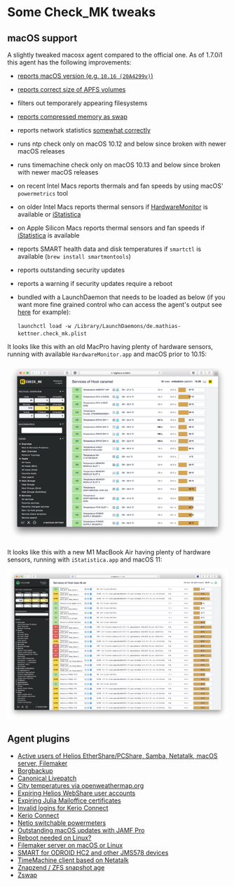 # Some Check_MK tweaks

## macOS support

A slightly tweaked macosx agent compared to the official one. As of 1.7.0i1 this agent has the following improvements:

  * [reports macOS version (e.g. `10.16 (20A4299v)`)](https://github.com/ThomasKaiser/Check_MK/commit/87e7aa5c79e80441f4d6243408f9442ceb20cf51)
  * [reports correct size of APFS volumes](https://github.com/ThomasKaiser/Check_MK/commit/bed6a9f7d2fe73501aa0e242405f4c1d49b5fc8a#commitcomment-40294001)
  * filters out temporarely appearing filesystems
  * [reports compressed memory as swap](https://github.com/ThomasKaiser/Check_MK/commit/82ab22fb926e7775b5abcd78bb1cbebdcf911e74#commitcomment-34391557)
  * reports network statistics [somewhat correctly](https://github.com/ThomasKaiser/Check_MK/commit/8b080c8bf01277a5710d2022982d1942d49779b8#comments)
  * runs ntp check only on macOS 10.12 and below since broken with newer macOS releases
  * runs timemachine check only on macOS 10.13 and below since broken with newer macOS releases
  * on recent Intel Macs reports thermals and fan speeds by using macOS' `powermetrics` tool
  * on older Intel Macs reports thermal sensors if [HardwareMonitor](https://www.bresink.com/osx/HardwareMonitor.html) is available or [iStatistica](https://www.imagetasks.com/istatistica/)
  * on Apple Silicon Macs reports thermal sensors and fan speeds if [iStatistica](https://www.imagetasks.com/istatistica/) is available
  * reports SMART health data and disk temperatures if `smartctl` is available (`brew install smartmontools`)
  * reports outstanding security updates
  * reports a warning if security updates require a reboot
  * bundled with a LaunchDaemon that needs to be loaded as below (if you want more fine grained control who can access the agent's output see [here](https://github.com/ThomasKaiser/Check_MK/issues/1) for example):

    `launchctl load -w /Library/LaunchDaemons/de.mathias-kettner.check_mk.plist`

It looks like this with an old MacPro having plenty of hardware sensors, running with available `HardwareMonitor.app` and macOS prior to 10.15:

![](screenshots/thermal-sensors-macpro.png)

It looks like this with a new M1 MacBook Air having plenty of hardware sensors, running with `iStatistica.app` and macOS 11:

![](screenshots/thermal-sensors-macbook-air-m1.png)

## Agent plugins

  * [Active users of Helios EtherShare/PCShare, Samba, Netatalk, macOS server, Filemaker](https://github.com/ThomasKaiser/Check_MK/blob/master/agents/plugins/logins)
  * [Borgbackup](https://github.com/ThomasKaiser/Check_MK/blob/master/mrpe/check-borgbackup.sh)
  * [Canonical Livepatch](https://github.com/ThomasKaiser/Check_MK/blob/master/mrpe/check-canonical-livepatch.sh)
  * [City temperatures via openweathermap.org](https://github.com/ThomasKaiser/Check_MK/blob/master/agents/plugins/city-temperatures)
  * [Expiring Helios WebShare user accounts](https://github.com/ThomasKaiser/Check_MK/blob/master/agents/plugins/webshareaccounts)
  * [Expiring Julia Mailoffice certificates](https://github.com/ThomasKaiser/Check_MK/blob/master/mrpe/check-julia-certificates.sh)
  * [Invalid logins for Kerio Connect](https://github.com/ThomasKaiser/Check_MK/blob/master/agents/plugins/monitor-invalid-kerio-logins.sh)
  * [Kerio Connect](https://github.com/ThomasKaiser/Check_MK/blob/master/agents/plugins/monitor-kerio)
  * [Netio switchable powermeters](https://github.com/ThomasKaiser/Check_MK/blob/master/agents/plugins/netio)
  * [Outstanding macOS updates with JAMF Pro](https://github.com/ThomasKaiser/Check_MK/blob/master/agents/plugins/monitor-jss-and-macos-updates)
  * [Reboot needed on Linux?](https://github.com/ThomasKaiser/Check_MK/blob/master/mrpe/check-for-reboot.sh)
  * [Filemaker server on macOS or Linux](https://github.com/ThomasKaiser/Check_MK/blob/master/mrpe/check-filemaker-server.sh)
  * [SMART for ODROID HC2 and other JMS578 devices](https://github.com/ThomasKaiser/Check_MK/blob/master/agents/plugins/smart-odroid-hc2)
  * [TimeMachine client based on Netatalk](https://github.com/ThomasKaiser/Check_MK/blob/master/agents/timemachine_agent.linux)
  * [Znapzend / ZFS snapshot age](https://github.com/ThomasKaiser/Check_MK/blob/master/mrpe/check-znapzend-age.sh)
  * [Zswap](https://raw.githubusercontent.com/ThomasKaiser/Check_MK/master/agents/plugins/zswap)
